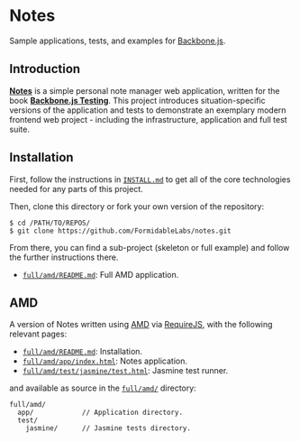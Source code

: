 Notes
=====

Sample applications, tests, and examples for [Backbone.js][backbone].


## Introduction

**[Notes][notes_demo]** is a simple personal note manager web application,
written for the book **[Backbone.js Testing][packt]**. This project introduces
situation-specific versions of the application and tests to demonstrate an
exemplary modern frontend web project - including the infrastructure,
application and full test suite.


## Installation

First, follow the instructions in [`INSTALL.md`](INSTALL.md) to get all of the
core technologies needed for any parts of this project.

Then, clone this directory or fork your own version of the repository:

```
$ cd /PATH/TO/REPOS/
$ git clone https://github.com/FormidableLabs/notes.git
```

From there, you can find a sub-project (skeleton or full example) and follow
the further instructions there.

* [`full/amd/README.md`](full/amd/README.md): Full AMD application.


## AMD

A version of Notes written using [AMD][amd] via [RequireJS][requirejs],
with the following relevant pages:

* [`full/amd/README.md`](full/amd/README.md): Installation.
* [`full/amd/app/index.html`](./full/amd/app/index.html): Notes application.
* [`full/amd/test/jasmine/test.html`](./full/amd/test/jasmine/test.html):
  Jasmine test runner.

and available as source in the [`full/amd/`](./full/amd/) directory:

```
full/amd/
  app/            // Application directory.
  test/
    jasmine/      // Jasmine tests directory.
```

[amd]: http://requirejs.org/docs/whyamd.html
[backbone]: http://backbonejs.org/
[notes_demo]: ./full/amd/app/index.html
[packt]: http://www.packtpub.com/backbonejs-testing/book
[requirejs]: http://requirejs.org/
